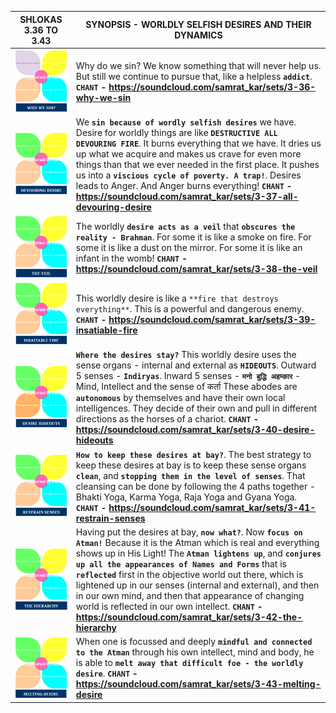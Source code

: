 SHLOKAS 3.36 TO 3.43  |  SYNOPSIS - WORLDLY SELFISH DESIRES AND THEIR DYNAMICS
--|--
![3.36](../FLASHCARDS/3.36.svg)  | Why do we sin? We know something that will never help us. But still we continue to pursue that, like a  helpless **`addict`**. **`CHANT` -  https://soundcloud.com/samrat_kar/sets/3-36-why-we-sin**
![3.37](../FLASHCARDS/3.37.svg)  | We **`sin because of wordly selfish desires`** we have. Desire for worldly things are like **`DESTRUCTIVE ALL DEVOURING FIRE`**. It burns everything that we have. It dries us up what we acquire and makes us crave for even more things than that we ever needed in the first place. It pushes us into a **`viscious cycle of poverty. A trap!`**. Desires leads to Anger. And Anger burns everything! **`CHANT` -  https://soundcloud.com/samrat_kar/sets/3-37-all-devouring-desire**
![3.38](../FLASHCARDS/3.38.svg)  | The worldly **`desire acts as a veil`** that **`obscures the reality - Brahman`**. For some it is like a smoke on fire. For some it is like a dust on the mirror. For some it is like an infant in the womb! **`CHANT` -  https://soundcloud.com/samrat_kar/sets/3-38-the-veil**
![3.39](../FLASHCARDS/3.39.svg)  | This worldly desire is like a `**fire that destroys everything**`. This is a powerful and dangerous enemy. **`CHANT` -  https://soundcloud.com/samrat_kar/sets/3-39-insatiable-fire**
![3.40](../FLASHCARDS/3.40.svg)  | **`Where the desires stay?`** This worldly desire uses the sense organs - internal and external as **`HIDEOUTS`**. Outward 5 senses - **`Indiryas`**. Inward 5 senses - **`मनो बुद्धि अहम्कार`** - Mind, Intellect and the sense of कर्ता These abodes are **`autonomous`** by themselves and have their own local intelligences. They decide of their own and pull in different directions as the horses of a chariot. **`CHANT` -  https://soundcloud.com/samrat_kar/sets/3-40-desire-hideouts**
![3.41](../FLASHCARDS/3.41.svg)  | **`How to keep these desires at bay?`**. The best strategy to keep these desires at bay is to keep these sense organs **`clean`**, and **`stopping them in the level of senses`**. That cleansing can be done by following the 4 paths together - Bhakti Yoga, Karma Yoga, Raja Yoga and Gyana Yoga. **`CHANT` -  https://soundcloud.com/samrat_kar/sets/3-41-restrain-senses**
![3.42](../FLASHCARDS/3.42.svg)  | Having put the desires at bay, **`now what?`**. Now **`focus on Atman!`** Because it is the Atman which is real and everything shows up in His Light! The **`Atman lightens up`**, and **`conjures up all the appearances of Names and Forms`** that is **`reflected`** first in the objective world out there, which is lightened up in our senses (internal and external), and then in our own mind, and then that appearance of changing world is reflected in our own intellect. **`CHANT` -  https://soundcloud.com/samrat_kar/sets/3-42-the-hierarchy**
![3.43](../FLASHCARDS/3.43.svg)  | When one is focussed and deeply **`mindful and connected to the Atman`** through his own intellect, mind and body, he is able to **`melt away that difficult foe - the worldly desire`**. **`CHANT` -  https://soundcloud.com/samrat_kar/sets/3-43-melting-desire**    |
